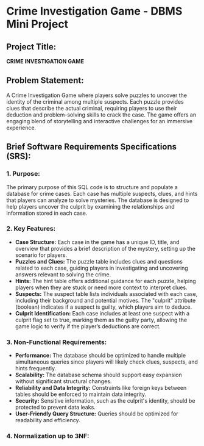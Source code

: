 # Crime Investigation Game - DBMS Mini Project

## Project Title:
**CRIME INVESTIGATION GAME**

## Problem Statement:
A Crime Investigation Game where players solve puzzles to uncover the identity of the criminal among multiple suspects. Each puzzle provides clues that describe the actual criminal, requiring players to use their deduction and problem-solving skills to crack the case. The game offers an engaging blend of storytelling and interactive challenges for an immersive experience.

## Brief Software Requirements Specifications (SRS):

### 1. Purpose:
The primary purpose of this SQL code is to structure and populate a database for crime cases. Each case has multiple suspects, clues, and hints that players can analyze to solve mysteries. The database is designed to help players uncover the culprit by examining the relationships and information stored in each case.

### 2. Key Features:
- **Case Structure:** Each case in the game has a unique ID, title, and overview that provides a brief description of the mystery, setting up the scenario for players.
- **Puzzles and Clues:** The puzzle table includes clues and questions related to each case, guiding players in investigating and uncovering answers relevant to solving the crime.
- **Hints:** The hint table offers additional guidance for each puzzle, helping players when they are stuck or need more context to interpret clues.
- **Suspects:** The suspect table lists individuals associated with each case, including their background and potential motives. The "culprit" attribute (boolean) indicates if a suspect is guilty, which players aim to deduce.
- **Culprit Identification:** Each case includes at least one suspect with a culprit flag set to true, marking them as the guilty party, allowing the game logic to verify if the player’s deductions are correct.

### 3. Non-Functional Requirements:
- **Performance:** The database should be optimized to handle multiple simultaneous queries since players will likely check clues, suspects, and hints frequently.
- **Scalability:** The database schema should support easy expansion without significant structural changes.
- **Reliability and Data Integrity:** Constraints like foreign keys between tables should be enforced to maintain data integrity.
- **Security:** Sensitive information, such as the culprit's identity, should be protected to prevent data leaks.
- **User-Friendly Query Structure:** Queries should be optimized for readability and efficiency.

### 4. Normalization up to 3NF:
